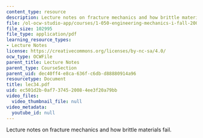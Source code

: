 ```yaml
---
content_type: resource
description: Lecture notes on fracture mechanics and how brittle materials fail.
file: /ol-ocw-studio-app/courses/1-050-engineering-mechanics-i-fall-2007/ec501d2b0af7374520084ee3f20a79bb_lec34.pdf
file_size: 102995
file_type: application/pdf
learning_resource_types:
- Lecture Notes
license: https://creativecommons.org/licenses/by-nc-sa/4.0/
ocw_type: OCWFile
parent_title: Lecture Notes
parent_type: CourseSection
parent_uid: dec40ff4-e8ca-636f-c6db-d88880914a96
resourcetype: Document
title: lec34.pdf
uid: ec501d2b-0af7-3745-2008-4ee3f20a79bb
video_files:
  video_thumbnail_file: null
video_metadata:
  youtube_id: null
---
```

Lecture notes on fracture mechanics and how brittle materials fail.